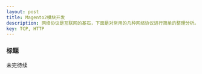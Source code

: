 ```yaml
---
layout: post
title: Magento2模块开发
description: 网络协议是互联网的基石，下面是对常用的几种网络协议进行简单的整理分析。
key: TCP, HTTP
---
```


### 标题
未完待续